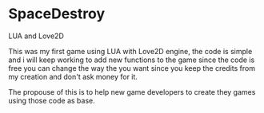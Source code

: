 # SpaceDestroy
LUA and Love2D

This was my first game using LUA with Love2D engine, the code is simple and i will keep working to add new functions to the game
since the code is free you can change the way the you want since you keep the credits from my creation and don't ask money for it.

The propouse of this is to help new game developers to create they games using those code as base.
